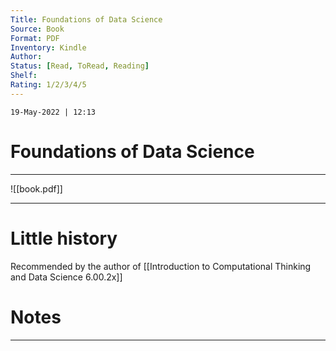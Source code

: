 ```yaml
---
Title: Foundations of Data Science
Source: Book
Format: PDF
Inventory: Kindle
Author: 
Status: [Read, ToRead, Reading]
Shelf: 
Rating: 1/2/3/4/5
---
```

`19-May-2022 | 12:13`

# Foundations of Data Science
---
![[book.pdf]]


---

# Little history

Recommended by the author of  [[Introduction to Computational Thinking and Data Science 6.00.2x]]

# Notes 
---
